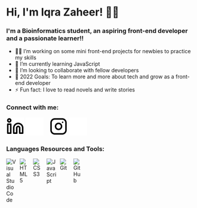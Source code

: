
# Hi, I'm Iqra Zaheer! 👋🤍

### I'm a Bioinformatics student, an aspiring front-end developer and a passionate learner!!

- 👩‍💻 I’m working on some mini front-end projects for newbies to practice my skills
- 🌱 I’m currently learning JavaScript
- 👯 I’m looking to collaborate with fellow developers
- 🥅 2022 Goals: To learn more and more about tech and grow as a front-end developer
- ⚡ Fun fact: I love to read novels and write stories

### Connect with me:

[![website](./img/linkedin-light.svg)](https://www.linkedin.com/in/iqra-zaheer-45bb42231/#gh-light-mode-only)
[![website](./img/linkedin-dark.svg)](https://www.linkedin.com/in/iqra-zaheer-45bb42231/#gh-dark-mode-only)
&nbsp;&nbsp;
[![website](./img/instagram-light.svg)](https://www.instagram.com/iqraaa0001/#gh-light-mode-only)
[![website](./img/instagram-dark.svg)](https://www.instagram.com/iqraaa0001/#gh-dark-mode-only)

### Languages Resources and Tools:

<img align="left" alt="Visual Studio Code" width="26px" src="https://cdn.jsdelivr.net/gh/devicons/devicon/icons/vscode/vscode-original.svg" style="padding-right:10px;" />

<img align="left" alt="HTML5" width="26px" src="https://cdn.jsdelivr.net/gh/devicons/devicon/icons/html5/html5-original.svg" style="padding-right:10px;" />

<img align="left" alt="CSS3" width="26px" src="https://cdn.jsdelivr.net/gh/devicons/devicon/icons/css3/css3-original.svg" style="padding-right:10px;" />

<img align="left" alt="JavaScript" width="26px" src="https://cdn.jsdelivr.net/gh/devicons/devicon/icons/javascript/javascript-original.svg" style="padding-right:10px;" />

<img align="left" alt="Git" width="26px" src="https://cdn.jsdelivr.net/gh/devicons/devicon/icons/git/git-original.svg" style="padding-right:10px;" />

<img align="left" alt="GitHub" width="26px" src="https://user-images.githubusercontent.com/3369400/139448065-39a229ba-4b06-434b-bc67-616e2ed80c8f.png" style="padding-right:10px;" />
